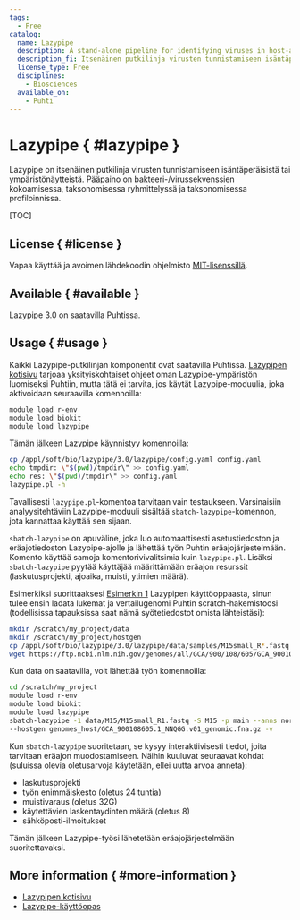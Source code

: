 ```yaml
---
tags:
  - Free
catalog:
  name: Lazypipe
  description: A stand-alone pipeline for identifying viruses in host-associated or environmental samples
  description_fi: Itsenäinen putkilinja virusten tunnistamiseen isäntäperäisistä tai ympäristönäytteistä
  license_type: Free
  disciplines:
    - Biosciences
  available_on:
    - Puhti
---
```


# Lazypipe { #lazypipe }

Lazypipe on itsenäinen putkilinja virusten tunnistamiseen isäntäperäisistä tai ympäristönäytteistä. Pääpaino on bakteeri-/virussekvenssien kokoamisessa, taksonomisessa ryhmittelyssä ja taksonomisessa profiloinnissa.

[TOC]

## License { #license }

Vapaa käyttää ja avoimen lähdekoodin ohjelmisto [MIT-lisenssillä](https://raw.githubusercontent.com/OverZealous/lazypipe/master/LICENSE).

## Available { #available }

Lazypipe 3.0 on saatavilla Puhtissa.

## Usage { #usage }

Kaikki Lazypipe-putkilinjan komponentit ovat saatavilla Puhtissa. [Lazypipen kotisivu](https://www.helsinki.fi/en/projects/lazypipe) tarjoaa yksityiskohtaiset ohjeet oman Lazypipe-ympäristön luomiseksi Puhtiin, mutta tätä ei tarvita, jos käytät Lazypipe-moduulia, joka aktivoidaan seuraavilla komennoilla:

```bash
module load r-env
module load biokit
module load lazypipe
```

Tämän jälkeen Lazypipe käynnistyy komennoilla:

```bash
cp /appl/soft/bio/lazypipe/3.0/lazypipe/config.yaml config.yaml
echo tmpdir: \"$(pwd)/tmpdir\" >> config.yaml
echo res: \"$(pwd)/tmpdir\" >> config.yaml
lazypipe.pl -h
```

Tavallisesti `lazypipe.pl`-komentoa tarvitaan vain testaukseen. Varsinaisiin analyysitehtäviin Lazypipe-moduuli sisältää `sbatch-lazypipe`-komennon, jota kannattaa käyttää sen sijaan. 

`sbatch-lazypipe` on apuväline, joka luo automaattisesti asetustiedoston ja eräajotiedoston Lazypipe-ajolle ja lähettää työn Puhtin eräajojärjestelmään. Komento käyttää samoja komentorivivalitsimia kuin `lazypipe.pl`. Lisäksi `sbatch-lazypipe` pyytää käyttäjää määrittämään eräajon resurssit (laskutusprojekti, ajoaika, muisti, ytimien määrä).

Esimerkiksi suorittaaksesi [Esimerkin 1](https://www.helsinki.fi/en/projects/lazypipe/examples) Lazypipen käyttöoppaasta, sinun tulee ensin ladata lukemat ja vertailugenomi Puhtin scratch-hakemistoosi (todellisissa tapauksissa saat nämä syötetiedostot omista lähteistäsi):

```bash
mkdir /scratch/my_project/data
mkdir /scratch/my_project/hostgen
cp /appl/soft/bio/lazypipe/3.0/lazypipe/data/samples/M15small_R*.fastq /scratch/my_project/data
wget https://ftp.ncbi.nlm.nih.gov/genomes/all/GCA/900/108/605/GCA_900108605.1_NNQGG.v01/GCA_900108605.1_NNQGG.v01_genomic.fna.gz -P /scratch/my_project/hostgen/
```

Kun data on saatavilla, voit lähettää työn komennoilla:

```bash
cd /scratch/my_project
module load r-env
module load biokit
module load lazypipe
sbatch-lazypipe -1 data/M15/M15small_R1.fastq -S M15 -p main --anns norm\
--hostgen genomes_host/GCA_900108605.1_NNQGG.v01_genomic.fna.gz -v
```

Kun `sbatch-lazypipe` suoritetaan, se kysyy interaktiivisesti tiedot, joita tarvitaan eräajon muodostamiseen. Näihin kuuluvat seuraavat kohdat (suluissa olevia oletusarvoja käytetään, ellei uutta arvoa anneta):

*   laskutusprojekti
*   työn enimmäiskesto (oletus 24 tuntia)
*   muistivaraus (oletus 32G)
*   käytettävien laskentaydinten määrä (oletus 8)
*   sähköposti-ilmoitukset
   
Tämän jälkeen Lazypipe-työsi lähetetään eräajojärjestelmään suoritettavaksi.

## More information { #more-information }

*   [Lazypipen kotisivu](https://www.helsinki.fi/en/projects/lazypipe)
*   [Lazypipe-käyttöopas](https://bitbucket.org/plyusnin/lazypipe/wiki/UserGuide.v3.0)